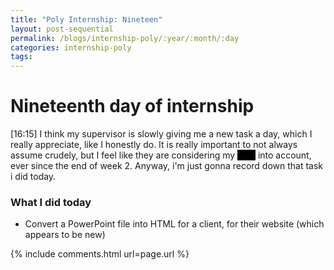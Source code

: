 ```yaml
---
title: "Poly Internship: Nineteen"
layout: post-sequential
permalink: /blogs/internship-poly/:year/:month/:day
categories: internship-poly
tags: 
---
```

# Nineteenth day of internship

<span class="timestamp">[16:15]</span> I think my supervisor is slowly giving me a new task a day, which I really appreciate, like I honestly do. It is really important to not always assume crudely, but I feel like they are considering my <span style="color:black;background-color:black;">ASD</span> into account, ever since the end of week 2. Anyway, i'm just gonna record down that task i did today.

### What I did today
* Convert a PowerPoint file into HTML for <span ondblclick="this.innerHTML = 'http://www.hkntanks.com.sg/'">a client</span>, for their website (which appears to be new)


{% include comments.html url=page.url %}
